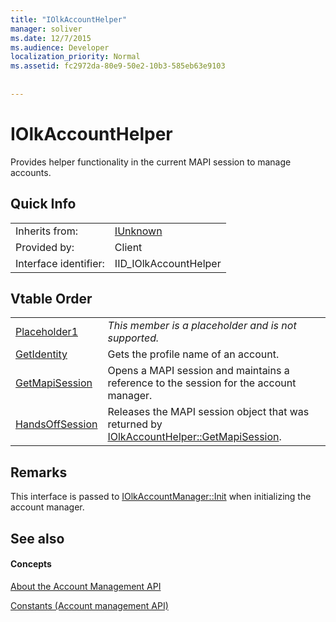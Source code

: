 ```yaml
---
title: "IOlkAccountHelper"
manager: soliver
ms.date: 12/7/2015
ms.audience: Developer
localization_priority: Normal
ms.assetid: fc2972da-80e9-50e2-10b3-585eb63e9103
 
 
---
```


# IOlkAccountHelper

Provides helper functionality in the current MAPI session to manage accounts.
  
## Quick Info

|||
|:-----|:-----|
|Inherits from:  <br/> |[IUnknown](http://msdn.microsoft.com/library/33f1d79a-33fc-4ce5-a372-e08bda378332%28Office.15%29.aspx) <br/> |
|Provided by:  <br/> |Client  <br/> |
|Interface identifier:  <br/> |IID_IOlkAccountHelper  <br/> |
   
## Vtable Order

|||
|:-----|:-----|
|[Placeholder1](iolkaccounthelper-placeholder1.md) <br/> | *This member is a placeholder and is not supported.*  <br/> |
|[GetIdentity](iolkaccounthelper-getidentity.md) <br/> |Gets the profile name of an account.  <br/> |
|[GetMapiSession](iolkaccounthelper-getmapisession.md) <br/> |Opens a MAPI session and maintains a reference to the session for the account manager.  <br/> |
|[HandsOffSession](iolkaccounthelper-handsoffsession.md) <br/> |Releases the MAPI session object that was returned by [IOlkAccountHelper::GetMapiSession](iolkaccounthelper-getmapisession.md).  <br/> |
   
## Remarks

This interface is passed to [IOlkAccountManager::Init](iolkaccountmanager-init.md) when initializing the account manager. 
  
## See also

#### Concepts

[About the Account Management API](about-the-account-management-api.md)
  
[Constants (Account management API)](constants-account-management-api.md)

